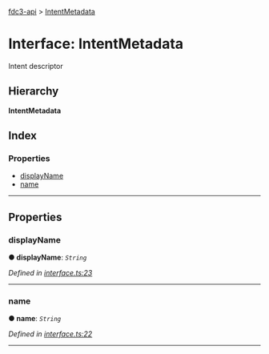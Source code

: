 [fdc3-api](../README.md) > [IntentMetadata](../interfaces/intentmetadata.md)

# Interface: IntentMetadata

Intent descriptor

## Hierarchy

**IntentMetadata**

## Index

### Properties

* [displayName](intentmetadata.md#displayname)
* [name](intentmetadata.md#name)

---

## Properties

<a id="displayname"></a>

###  displayName

**● displayName**: *`String`*

*Defined in [interface.ts:23](/src/interface.ts#L23)*

___
<a id="name"></a>

###  name

**● name**: *`String`*

*Defined in [interface.ts:22](/src/interface.ts#L22)*

___

